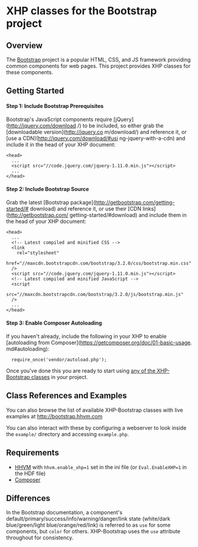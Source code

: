 XHP classes for the Bootstrap project
=====================================

Overview
--------

The [Bootstrap](http://getbootstrap.com) project is a popular HTML, CSS, and
JS framework providing common components for web pages. This project provides 
XHP classes for these components.

Getting Started
---------------

#### Step 1: Include Bootstrap Prerequisites

Bootstrap's JavaScript components require [jQuery](http://jquery.com/download
/) to be included, so either grab the [downloadable version](http://jquery.co
m/download/) and reference it, or [use a CDN](http://jquery.com/download/#usi
ng-jquery-with-a-cdn) and include it in the head of your XHP document:

````
<head>
  ...
  <script src="//code.jquery.com/jquery-1.11.0.min.js"></script>
  ...
</head>
````

#### Step 2: Include Bootstrap Source

Grab the latest [Bootstrap package](http://getbootstrap.com/getting-started/#
download) and reference it, or use their [CDN links](http://getbootstrap.com/
getting-started/#download) and include them in the head of your XHP document:

````
<head>
  ...
  <!-- Latest compiled and minified CSS -->
  <link 
    rel="stylesheet" 
    href="//maxcdn.bootstrapcdn.com/bootstrap/3.2.0/css/bootstrap.min.css"
  />
  <script src="//code.jquery.com/jquery-1.11.0.min.js"></script>
  <!-- Latest compiled and minified JavaScript -->
  <script 
    src="//maxcdn.bootstrapcdn.com/bootstrap/3.2.0/js/bootstrap.min.js" 
  />
  ...
</head>
````

#### Step 3: Enable Composer Autoloading

If you haven't already, include the following in your XHP to enable 
[autoloading from Composer](https://getcomposer.org/doc/01-basic-usage.
md#autoloading):

````
  require_once('vendor/autoload.php');
````

Once you've done this you are ready to start using [any of the XHP-Bootstrap 
classes](http://bootstrap.hhvm.com) in your project. 

Class References and Examples
----------------

You can also browse the list of available XHP-Bootstrap classes with live 
examples at http://bootstrap.hhvm.com

You can also interact with these by configuring a webserver to look inside 
the `example/` directory and accessing `example.php`.

Requirements
------------

- [HHVM](http://hhvm.com/) with `hhvm.enable_xhp=1` set in the ini file 
(or `Eval.EnableXHP=1` in the HDF file)
- [Composer](https://getcomposer.org/)

Differences
-----------

In the Bootstrap documentation, a component's
default/primary/success/info/warning/danger/link state
(white/dark blue/green/light blue/orange/red/link) is referred to as `use` for
some components, but `color` for others. XHP-Bootstrap uses the `use` attribute
throughout for consistency.
